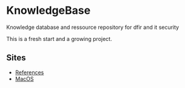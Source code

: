 # KnowledgeBase
Knowledge database and ressource repository for dfir and it security

This is a fresh start and a growing project.

## Sites
* [References](https://github.com/lo-chr/KnowledgeBase/blob/master/References.md)
* [MacOS](https://github.com/lo-chr/KnowledgeBase/blob/master/macos.md)